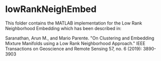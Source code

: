 # lowRankNeighEmbed

This folder contains the MATLAB implementation for the Low Rank Neighborhood Embedding which has been described in:

Saranathan, Arun M., and Mario Parente. "On Clustering and Embedding Mixture Manifolds using a Low Rank Neighborhood Approach." IEEE Transactions on Geoscience and Remote Sensing 57, no. 6 (2019): 3890-3903

